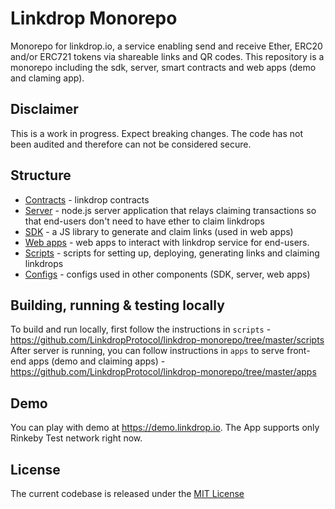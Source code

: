 # Linkdrop Monorepo
Monorepo for linkdrop.io, a service enabling send and receive Ether, ERC20 and/or ERC721 tokens via shareable links and QR codes.
This repository is a monorepo including the sdk, server, smart contracts and web apps (demo and claming app).

## Disclaimer
This is a work in progress. Expect breaking changes. The code has not been audited and therefore can not be considered secure.

## Structure
- [Contracts](https://github.com/LinkdropProtocol/linkdrop-monorepo/tree/master/contracts) - linkdrop contracts
- [Server](https://github.com/LinkdropProtocol/linkdrop-monorepo/tree/master/server) - node.js server application that relays claiming transactions so that end-users don't need to have ether to claim linkdrops
- [SDK](https://github.com/LinkdropProtocol/linkdrop-monorepo/tree/master/sdk) - a JS library to generate and claim links (used in web apps)
- [Web apps](https://github.com/LinkdropProtocol/linkdrop-monorepo/tree/master/apps) - web apps to interact with linkdrop service for end-users.  
- [Scripts](https://github.com/LinkdropProtocol/linkdrop-monorepo/tree/master/scripts)  - scripts for setting up, deploying, generating links and claiming linkdrops
- [Configs](https://github.com/LinkdropProtocol/linkdrop-monorepo/tree/master/configs) - configs used in other components (SDK, server, web apps)


## Building, running & testing locally 

To build and run locally, first follow the instructions in `scripts` - https://github.com/LinkdropProtocol/linkdrop-monorepo/tree/master/scripts  
After server is running, you can follow instructions in `apps` to serve front-end apps (demo and claiming apps) - https://github.com/LinkdropProtocol/linkdrop-monorepo/tree/master/apps

## Demo
You can play with demo at https://demo.linkdrop.io. The App supports only Rinkeby Test network right now.


## License
The current codebase is released under the [MIT License](https://opensource.org/licenses/MIT)
